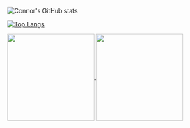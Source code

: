 ![Connor's GitHub stats](https://github-readme-stats.vercel.app/api?username=cbgamer97&show_icons=true)

[![Top Langs](https://github-readme-stats.vercel.app/api/top-langs/?username=cbgamer97&layout=pie)](https://github.com/cbgamer97/github-readme-stats)

<a href="https://github.com/anuraghazra/github-readme-stats">
  <img height=200 align="center" src="https://github-readme-stats.vercel.app/api?username=anuraghazra" />
</a>
<a href="https://github.com/anuraghazra/convoychat">
  <img height=200 align="center" src="https://github-readme-stats.vercel.app/api/top-langs?username=anuraghazra&layout=compact&langs_count=8&card_width=320" />
</a>
